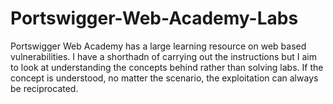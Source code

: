 # Portswigger-Web-Academy-Labs

Portswigger Web Academy has a large learning resource on web based vulnerabilities. I have a shorthadn of carrying out the instructions but I aim to look at understanding the concepts behind rather than solving labs. If the concept is understood, no matter the scenario, the exploitation can always be reciprocated. 
